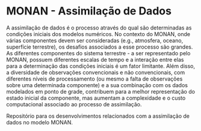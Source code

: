 # MONAN - Assimilação de Dados

A assimilação de dados é o processo através do qual são determinadas as condições iniciais dos modelos numéricos. No contexto do MONAN, onde várias componentes devem ser consideradas (e.g., atmosfera, oceano, superfície terrestre), os desafios associados a esse processo são grandes. As diferentes componentes do sistema terrestre - a ser representado pelo MONAN, possuem diferentes escalas de tempo e a interação entre elas para a determinação das condições iniciais é um fator limitante. Além disso, a diversidade de observações convencionais e não convencionais, com diferentes níveis de processamento (ou mesmo a falta de observações sobre uma determinada componente) e a sua combinação com os dados modelados em ponto de grade, contribuem para a melhor representação do estado inicial da componente, mas aumentam a complexidade e o custo computacional associado ao processo de assimilação.

Repositório para os desenvolvimentos relacionados com a assimilação de dados no modelo MONAN.
